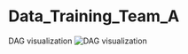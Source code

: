 # Data_Training_Team_A
DAG visualization
![DAG visualization](https://github.com/saairaam/Data_Training_Team_A/blob/Saairaam/image/Screenshot_2022-01-03-02-11-06-821_com.whatsapp.jpg)
